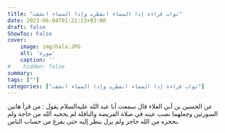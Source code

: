 ```yaml
---
title: "ثواب قراءة إذا السماء انفطرت وإذا السماء انشقت"
date: 2023-06-04T01:21:13+03:00
draft: false
ShowToc: False
cover:
    image: img/hala.JPG
    alt: 'صورة'
    caption: ''
#    hidden: false
summary: 
tags: [""]
categories: ["ثواب قراءة إذا السماء انفطرت وإذا السماء انشقت"]
---
```

عن الحسين بن أبي العلاء قال سمعت أبا
عبد الله عليه‌السلام يقول : من قرأ هاتين السورتين وجعلهما نصب عينه في صلاة 
الفريضة والنافلة لم يحجبه الله من حاجة ولم يحجزه من الله حاجز ولم
يزل ينظر إليه حتى يفرغ من حساب الناس.

